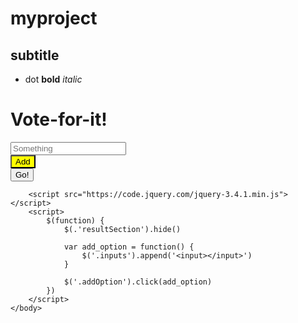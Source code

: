 # myproject
## subtitle
* dot
**bold**
*italic*
<!doctype html>
<html lang=en>
    <head>
        <meta charset=utf-8>
        <title>Vote-for-it</title>
        <link href="./main.css" rel="stylesheet">
    </head>
    <body>
        <h1>Vote-for-it!</h1>
        <div class="inputSection">
            <div class="inputs">
                <input placeholder="Something"></input>
            </div>
            <button style="background-color: yellow" class="addOption">Add</button>
        </div>
        <div class="resultSection"></div>
        <button>Go!</button>

        <script src="https://code.jquery.com/jquery-3.4.1.min.js"></script>
        <script>
            $(function) {
                $(.'resultSection').hide()

                var add_option = function() {
                    $('.inputs').append('<input></input>')
                }

                $('.addOption').click(add_option)
            })
        </script>
    </body>
</html>
